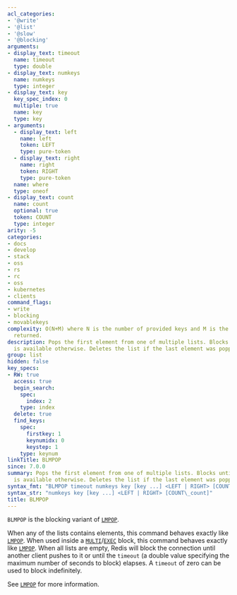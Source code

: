 ```yaml
---
acl_categories:
- '@write'
- '@list'
- '@slow'
- '@blocking'
arguments:
- display_text: timeout
  name: timeout
  type: double
- display_text: numkeys
  name: numkeys
  type: integer
- display_text: key
  key_spec_index: 0
  multiple: true
  name: key
  type: key
- arguments:
  - display_text: left
    name: left
    token: LEFT
    type: pure-token
  - display_text: right
    name: right
    token: RIGHT
    type: pure-token
  name: where
  type: oneof
- display_text: count
  name: count
  optional: true
  token: COUNT
  type: integer
arity: -5
categories:
- docs
- develop
- stack
- oss
- rs
- rc
- oss
- kubernetes
- clients
command_flags:
- write
- blocking
- movablekeys
complexity: O(N+M) where N is the number of provided keys and M is the number of elements
  returned.
description: Pops the first element from one of multiple lists. Blocks until an element
  is available otherwise. Deletes the list if the last element was popped.
group: list
hidden: false
key_specs:
- RW: true
  access: true
  begin_search:
    spec:
      index: 2
    type: index
  delete: true
  find_keys:
    spec:
      firstkey: 1
      keynumidx: 0
      keystep: 1
    type: keynum
linkTitle: BLMPOP
since: 7.0.0
summary: Pops the first element from one of multiple lists. Blocks until an element
  is available otherwise. Deletes the list if the last element was popped.
syntax_fmt: "BLMPOP timeout numkeys key [key ...] <LEFT | RIGHT> [COUNT\_count]"
syntax_str: "numkeys key [key ...] <LEFT | RIGHT> [COUNT\_count]"
title: BLMPOP
---
```

`BLMPOP` is the blocking variant of [`LMPOP`](/commands/lmpop).

When any of the lists contains elements, this command behaves exactly like [`LMPOP`](/commands/lmpop).
When used inside a [`MULTI`](/commands/multi)/[`EXEC`](/commands/exec) block, this command behaves exactly like [`LMPOP`](/commands/lmpop).
When all lists are empty, Redis will block the connection until another client pushes to it or until the `timeout` (a double value specifying the maximum number of seconds to block) elapses.
A `timeout` of zero can be used to block indefinitely.

See [`LMPOP`](/commands/lmpop) for more information.
